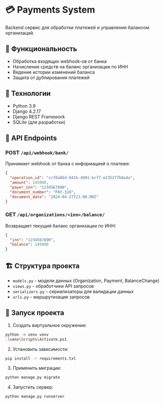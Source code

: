 # 💳 Payments System

Backend сервис для обработки платежей и управления балансом организаций.

## 🚀 Функциональность

- Обработка входящих webhook-ов от банка
- Начисление средств на баланс организации по ИНН
- Ведение истории изменений баланса
- Защита от дублирования платежей

## 🔧 Технологии

- Python 3.9
- Django 4.2.17
- Django REST Framework
- SQLite (для разработки)

## 📝 API Endpoints

### POST `/api/webhook/bank/`

Принимает webhook от банка с информацией о платеже:

```json
{
  "operation_id": "ccf0a86d-041b-4991-bcf7-e2352f7b8a4a",
  "amount": 145000,
  "payer_inn": "1234567890",
  "document_number": "PAY-328",
  "document_date": "2024-04-27T21:00:00Z"
}
```

### GET `/api/organizations/<inn>/balance/`

Возвращает текущий баланс организации по ИНН:

```json
{
  "inn": "1234567890",
  "balance": 145000
}
```

## 🏗️ Структура проекта

- `models.py` - модели данных (Organization, Payment, BalanceChange)
- `views.py` - обработчики API запросов
- `serializers.py` - сериализаторы для валидации данных
- `urls.py` - маршрутизация запросов

## 🚦 Запуск проекта

1. Создать виртуальное окружение:
```bash
python -m venv venv
.\venv\Scripts\Activate.ps1
```

2. Установить зависимости:
```bash
pip install -r requirements.txt
```

3. Применить миграции:
```bash
python manage.py migrate
```

4. Запустить сервер:
```bash
python manage.py runserver
```
